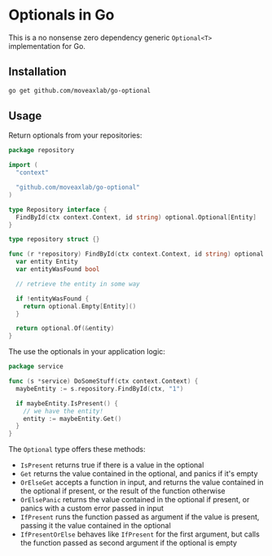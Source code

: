 # Optionals in Go

This is a no nonsense zero dependency generic `Optional<T>` implementation for Go.

## Installation

```bash
go get github.com/moveaxlab/go-optional
```

## Usage

Return optionals from your repositories:

```go
package repository

import (
  "context"

  "github.com/moveaxlab/go-optional"
)

type Repository interface {
  FindById(ctx context.Context, id string) optional.Optional[Entity]
}

type repository struct {}

func (r *repository) FindById(ctx context.Context, id string) optional.Optional[Entity] {
  var entity Entity
  var entityWasFound bool

  // retrieve the entity in some way

  if !entityWasFound {
    return optional.Empty[Entity]()
  }

  return optional.Of(&entity)
}
```

The use the optionals in your application logic:

```go
package service

func (s *service) DoSomeStuff(ctx context.Context) {
  maybeEntity := s.repository.FindById(ctx, "1")

  if maybeEntity.IsPresent() {
    // we have the entity!
    entity := maybeEntity.Get()
  }
}
```

The `Optional` type offers these methods:

- `IsPresent` returns true if there is a value in the optional
- `Get` returns the value contained in the optional, and panics if it's empty
- `OrElseGet` accepts a function in input, and returns the value contained
  in the optional if present, or the result of the function otherwise
- `OrElsePanic` returns the value contained in the optional if present,
  or panics with a custom error passed in input
- `IfPresent` runs the function passed as argument if the value is present,
  passing it the value contained in the optional
- `IfPresentOrElse` behaves like `IfPresent` for the first argument,
  but calls the function passed as second argument if the optional is empty

